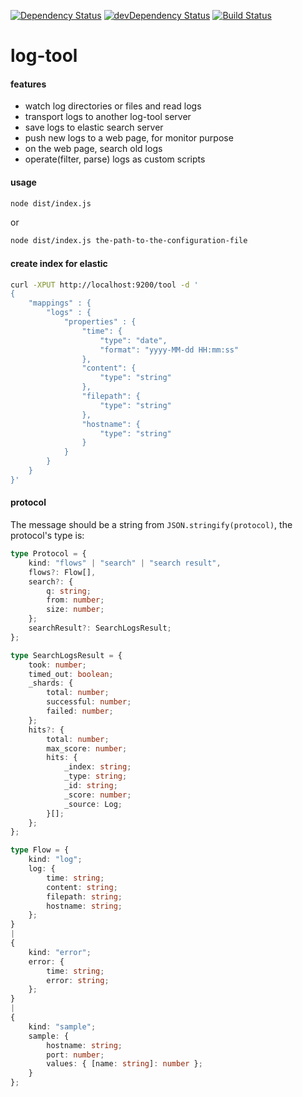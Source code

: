 [![Dependency Status](https://david-dm.org/plantain-00/log-tool.svg)](https://david-dm.org/plantain-00/log-tool)
[![devDependency Status](https://david-dm.org/plantain-00/log-tool/dev-status.svg)](https://david-dm.org/plantain-00/log-tool#info=devDependencies)
[![Build Status](https://travis-ci.org/plantain-00/log-tool.svg?branch=master)](https://travis-ci.org/plantain-00/log-tool)

# log-tool

#### features

+ watch log directories or files and read logs
+ transport logs to another log-tool server
+ save logs to elastic search server
+ push new logs to a web page, for monitor purpose
+ on the web page, search old logs
+ operate(filter, parse) logs as custom scripts

#### usage

```bash
node dist/index.js
```

or

```bash
node dist/index.js the-path-to-the-configuration-file
```

#### create index for elastic

```bash
curl -XPUT http://localhost:9200/tool -d '
{
    "mappings" : {
        "logs" : {
            "properties" : {
                "time": {
                    "type": "date", 
                    "format": "yyyy-MM-dd HH:mm:ss"
                },
                "content": {
                    "type": "string"
                },
                "filepath": {
                    "type": "string"
                },
                "hostname": {
                    "type": "string"
                }
            }
        }
    }
}'
```

#### protocol

The message should be a string from `JSON.stringify(protocol)`, the protocol's type is:

```ts
type Protocol = {
    kind: "flows" | "search" | "search result",
    flows?: Flow[],
    search?: {
        q: string;
        from: number;
        size: number;
    };
    searchResult?: SearchLogsResult;
};

type SearchLogsResult = {
    took: number;
    timed_out: boolean;
    _shards: {
        total: number;
        successful: number;
        failed: number;
    };
    hits?: {
        total: number;
        max_score: number;
        hits: {
            _index: string;
            _type: string;
            _id: string;
            _score: number;
            _source: Log;
        }[];
    };
};

type Flow = {
    kind: "log";
    log: {
        time: string;
        content: string;
        filepath: string;
        hostname: string;
    };
}
|
{
    kind: "error";
    error: {
        time: string;
        error: string;
    };
}
|
{
    kind: "sample";
    sample: {
        hostname: string;
        port: number;
        values: { [name: string]: number };
    }
};
```
